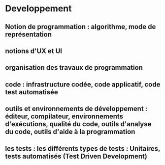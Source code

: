 # Developpement

## Notion de programmation : algorithme, mode de représentation

## notions d'UX et UI

## organisation des travaux de programmation

## code : infrastructure codée, code applicatif, code test automatisée

## outils et environnements de développement : éditeur, compilateur, environnements d'exécutions, qualité du code, outils d'analyse du code, outils d'aide à la programmation

## les tests : les différents types de tests : Unitaires, tests automatisés (Test Driven Development)
